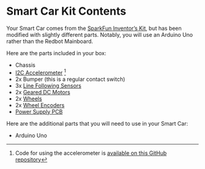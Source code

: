 # Smart Car Kit Contents

Your Smart Car comes from the [SparkFun Inventor’s Kit](https://www.sparkfun.com/products/12649), but has been modified with slightly different parts. Notably, you will use an Arduino Uno rather than the Redbot Mainboard.

Here are the parts included in your box:

- Chassis
- [I2C Accelerometer](https://www.sparkfun.com/products/12589) [^1]
- 2x Bumper (this is a regular contact switch)
- 3x [Line Following Sensors](https://www.sparkfun.com/products/11769)
- 2x [Geared DC Motors](https://www.sparkfun.com/products/13302)
- 2x [Wheels](https://www.sparkfun.com/products/13259)
- 2x [Wheel Encoders](https://www.sparkfun.com/products/12629)
- [Power Supply PCB](power_supply_pcb.md)

Here are the additional parts that you will need to use in your Smart Car:
- Arduino Uno

[^1]: Code for using the accelerometer is [available on this GitHub repository](https://github.com/DoctorPCOD/DoctorPCOD/blob/0585ea07cd37a555d7ef3e248deb2fb208c21c19/smart-car/i2c_accelerometer.ino)
